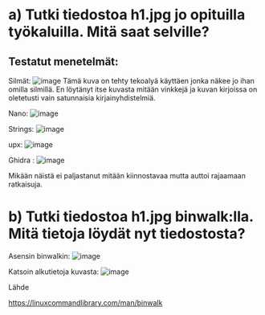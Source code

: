 # a)  Tutki tiedostoa h1.jpg jo opituilla työkaluilla. Mitä saat selville?

## Testatut menetelmät:

Silmät:
![image](https://github.com/user-attachments/assets/e9eb71c0-90b5-47fd-8636-58c2e0308cc0)
Tämä kuva on tehty tekoalyä käyttäen jonka näkee jo ihan omilla silmillä. En löytänyt itse kuvasta mitään vinkkejä ja kuvan kirjoissa on oletetusti vain satunnaisia kirjainyhdistelmiä.

Nano:
![image](https://github.com/user-attachments/assets/46d07636-f783-47b5-b378-6003d0095116)

Strings:
![image](https://github.com/user-attachments/assets/62f539f0-b246-4636-96a2-0536e892d69d)

upx:
![image](https://github.com/user-attachments/assets/41b96f4b-1efe-4fad-a5b6-36828f192924)

Ghidra :
![image](https://github.com/user-attachments/assets/fc8c9ac1-ad84-4c28-961e-5f1f44593936)

Mikään näistä ei paljastanut mitään kiinnostavaa mutta auttoi rajaamaan ratkaisuja.


# b) Tutki tiedostoa h1.jpg binwalk:lla. Mitä tietoja löydät nyt tiedostosta?


Asensin binwalkin:
![image](https://github.com/user-attachments/assets/2aeb72ff-4c09-49cf-86f9-98157779c693)

Katsoin alkutietoja kuvasta:
![image](https://github.com/user-attachments/assets/dc84d8db-73e2-45c4-8ed5-ca9b82df4c18)










Lähde

https://linuxcommandlibrary.com/man/binwalk
